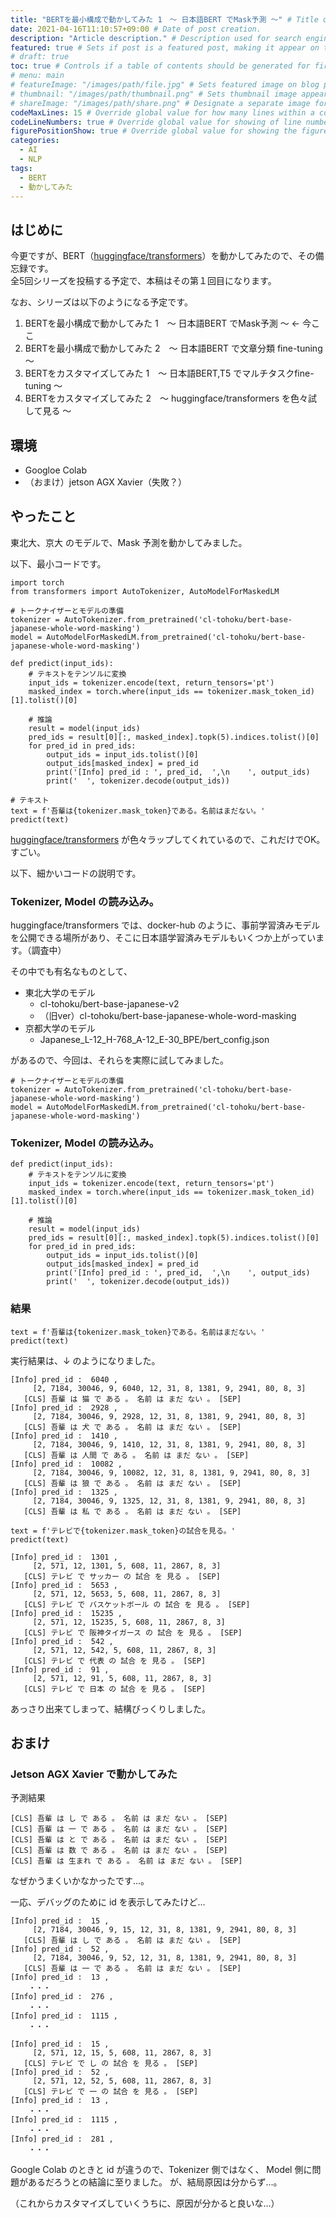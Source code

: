 ```yaml
---
title: "BERTを最小構成で動かしてみた 1　〜 日本語BERT でMask予測 〜" # Title of the blog post.
date: 2021-04-16T11:10:57+09:00 # Date of post creation.
description: "Article description." # Description used for search engine.
featured: true # Sets if post is a featured post, making it appear on the sidebar. A featured post won't be listed on the sidebar if it's the current page
# draft: true
toc: true # Controls if a table of contents should be generated for first-level links automatically.
# menu: main
# featureImage: "/images/path/file.jpg" # Sets featured image on blog post.
# thumbnail: "/images/path/thumbnail.png" # Sets thumbnail image appearing inside card on homepage.
# shareImage: "/images/path/share.png" # Designate a separate image for social media sharing.
codeMaxLines: 15 # Override global value for how many lines within a code block before auto-collapsing.
codeLineNumbers: true # Override global value for showing of line numbers within code block.
figurePositionShow: true # Override global value for showing the figure label.
categories:
  - AI
  - NLP
tags:
  - BERT
  - 動かしてみた
---
```



## はじめに
今更ですが、BERT（[huggingface/transformers](https://github.com/huggingface/transformers)）を動かしてみたので、その備忘録です。  
全5回シリーズを投稿する予定で、本稿はその第１回目になります。

なお、シリーズは以下のようになる予定です。
1. BERTを最小構成で動かしてみた 1　〜 日本語BERT でMask予測 〜  ← 今ここ
2. BERTを最小構成で動かしてみた 2　〜 日本語BERT で文章分類 fine-tuning 〜
3. BERTをカスタマイズしてみた 1　〜 日本語BERT,T5 でマルチタスクfine-tuning 〜
4. BERTをカスタマイズしてみた 2　〜 huggingface/transformers を色々試して見る 〜

## 環境
- Googloe Colab
- （おまけ）jetson AGX Xavier（失敗？）


## やったこと
東北大、京大 のモデルで、Mask 予測を動かしてみました。

以下、最小コードです。
```
import torch
from transformers import AutoTokenizer, AutoModelForMaskedLM

# トークナイザーとモデルの準備
tokenizer = AutoTokenizer.from_pretrained('cl-tohoku/bert-base-japanese-whole-word-masking')
model = AutoModelForMaskedLM.from_pretrained('cl-tohoku/bert-base-japanese-whole-word-masking')

def predict(input_ids):
    # テキストをテンソルに変換
    input_ids = tokenizer.encode(text, return_tensors='pt')
    masked_index = torch.where(input_ids == tokenizer.mask_token_id)[1].tolist()[0]
    
    # 推論
    result = model(input_ids)
    pred_ids = result[0][:, masked_index].topk(5).indices.tolist()[0]
    for pred_id in pred_ids:
        output_ids = input_ids.tolist()[0]
        output_ids[masked_index] = pred_id
        print('[Info] pred_id : ', pred_id,  ',\n    ', output_ids)
        print('  ', tokenizer.decode(output_ids))

# テキスト
text = f'吾輩は{tokenizer.mask_token}である。名前はまだない。'
predict(text)
```

[huggingface/transformers](https://github.com/huggingface/transformers) が色々ラップしてくれているので、これだけでOK。すごい。

以下、細かいコードの説明です。

### Tokenizer, Model の読み込み。
huggingface/transformers では、docker-hub のように、事前学習済みモデルを公開できる場所があり、そこに日本語学習済みモデルもいくつか上がっています。（調査中）

その中でも有名なものとして、
- 東北大学のモデル
  - cl-tohoku/bert-base-japanese-v2
  - （旧ver）cl-tohoku/bert-base-japanese-whole-word-masking
- 京都大学のモデル
  - Japanese_L-12_H-768_A-12_E-30_BPE/bert_config.json

があるので、今回は、それらを実際に試してみました。

```
# トークナイザーとモデルの準備
tokenizer = AutoTokenizer.from_pretrained('cl-tohoku/bert-base-japanese-whole-word-masking')
model = AutoModelForMaskedLM.from_pretrained('cl-tohoku/bert-base-japanese-whole-word-masking')
```


### Tokenizer, Model の読み込み。
```
def predict(input_ids):
    # テキストをテンソルに変換
    input_ids = tokenizer.encode(text, return_tensors='pt')
    masked_index = torch.where(input_ids == tokenizer.mask_token_id)[1].tolist()[0]
    
    # 推論
    result = model(input_ids)
    pred_ids = result[0][:, masked_index].topk(5).indices.tolist()[0]
    for pred_id in pred_ids:
        output_ids = input_ids.tolist()[0]
        output_ids[masked_index] = pred_id
        print('[Info] pred_id : ', pred_id,  ',\n    ', output_ids)
        print('  ', tokenizer.decode(output_ids))
```


### 結果
```
text = f'吾輩は{tokenizer.mask_token}である。名前はまだない。'
predict(text)
```

実行結果は、↓ のようになりました。

```
[Info] pred_id :  6040 ,
     [2, 7184, 30046, 9, 6040, 12, 31, 8, 1381, 9, 2941, 80, 8, 3]
   [CLS] 吾輩 は 猫 で ある 。 名前 は まだ ない 。 [SEP]
[Info] pred_id :  2928 ,
     [2, 7184, 30046, 9, 2928, 12, 31, 8, 1381, 9, 2941, 80, 8, 3]
   [CLS] 吾輩 は 犬 で ある 。 名前 は まだ ない 。 [SEP]
[Info] pred_id :  1410 ,
     [2, 7184, 30046, 9, 1410, 12, 31, 8, 1381, 9, 2941, 80, 8, 3]
   [CLS] 吾輩 は 人間 で ある 。 名前 は まだ ない 。 [SEP]
[Info] pred_id :  10082 ,
     [2, 7184, 30046, 9, 10082, 12, 31, 8, 1381, 9, 2941, 80, 8, 3]
   [CLS] 吾輩 は 狼 で ある 。 名前 は まだ ない 。 [SEP]
[Info] pred_id :  1325 ,
     [2, 7184, 30046, 9, 1325, 12, 31, 8, 1381, 9, 2941, 80, 8, 3]
   [CLS] 吾輩 は 私 で ある 。 名前 は まだ ない 。 [SEP]
```

```
text = f'テレビで{tokenizer.mask_token}の試合を見る。'
predict(text)
```
```
[Info] pred_id :  1301 ,
     [2, 571, 12, 1301, 5, 608, 11, 2867, 8, 3]
   [CLS] テレビ で サッカー の 試合 を 見る 。 [SEP]
[Info] pred_id :  5653 ,
     [2, 571, 12, 5653, 5, 608, 11, 2867, 8, 3]
   [CLS] テレビ で バスケットボール の 試合 を 見る 。 [SEP]
[Info] pred_id :  15235 ,
     [2, 571, 12, 15235, 5, 608, 11, 2867, 8, 3]
   [CLS] テレビ で 阪神タイガース の 試合 を 見る 。 [SEP]
[Info] pred_id :  542 ,
     [2, 571, 12, 542, 5, 608, 11, 2867, 8, 3]
   [CLS] テレビ で 代表 の 試合 を 見る 。 [SEP]
[Info] pred_id :  91 ,
     [2, 571, 12, 91, 5, 608, 11, 2867, 8, 3]
   [CLS] テレビ で 日本 の 試合 を 見る 。 [SEP]
```

あっさり出来てしまって、結構びっくりしました。



## おまけ
### Jetson AGX Xavier で動かしてみた
予測結果
```
[CLS] 吾輩 は し で ある 。 名前 は まだ ない 。 [SEP]
[CLS] 吾輩 は 一 で ある 。 名前 は まだ ない 。 [SEP]
[CLS] 吾輩 は と で ある 。 名前 は まだ ない 。 [SEP]
[CLS] 吾輩 は 数 で ある 。 名前 は まだ ない 。 [SEP]
[CLS] 吾輩 は 生まれ で ある 。 名前 は まだ ない 。 [SEP]
```

なぜかうまくいかなかったです...。

一応、デバッグのために id を表示してみたけど...
```
[Info] pred_id :  15 ,
     [2, 7184, 30046, 9, 15, 12, 31, 8, 1381, 9, 2941, 80, 8, 3]
   [CLS] 吾輩 は し で ある 。 名前 は まだ ない 。 [SEP]
[Info] pred_id :  52 ,
     [2, 7184, 30046, 9, 52, 12, 31, 8, 1381, 9, 2941, 80, 8, 3]
   [CLS] 吾輩 は 一 で ある 。 名前 は まだ ない 。 [SEP]
[Info] pred_id :  13 ,
    ・・・
[Info] pred_id :  276 ,
    ・・・
[Info] pred_id :  1115 ,
    ・・・
```
```
[Info] pred_id :  15 ,
     [2, 571, 12, 15, 5, 608, 11, 2867, 8, 3]
   [CLS] テレビ で し の 試合 を 見る 。 [SEP]
[Info] pred_id :  52 ,
     [2, 571, 12, 52, 5, 608, 11, 2867, 8, 3]
   [CLS] テレビ で 一 の 試合 を 見る 。 [SEP]
[Info] pred_id :  13 ,
    ・・・
[Info] pred_id :  1115 ,
    ・・・
[Info] pred_id :  281 ,
    ・・・
```

Google Colab のときと id が違うので、Tokenizer 側ではなく、
Model 側に問題があるだろうとの結論に至りました。
が、結局原因は分からず...。

（これからカスタマイズしていくうちに、原因が分かると良いな...）


